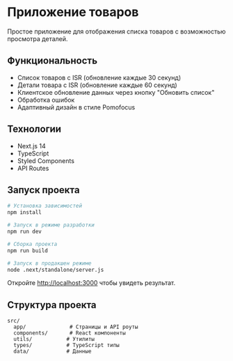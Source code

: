 # Приложение товаров

Простое приложение для отображения списка товаров с возможностью просмотра деталей.

## Функциональность

- Список товаров с ISR (обновление каждые 30 секунд)
- Детали товара с ISR (обновление каждые 60 секунд)
- Клиентское обновление данных через кнопку "Обновить список"
- Обработка ошибок
- Адаптивный дизайн в стиле Pomofocus

## Технологии

- Next.js 14
- TypeScript
- Styled Components
- API Routes

## Запуск проекта

```bash
# Установка зависимостей
npm install

# Запуск в режиме разработки
npm run dev

# Сборка проекта
npm run build

# Запуск в продакшен режиме
node .next/standalone/server.js
```

Откройте [http://localhost:3000](http://localhost:3000) чтобы увидеть результат.

## Структура проекта

```
src/
  app/              # Страницы и API роуты
  components/       # React компоненты
  utils/           # Утилиты
  types/           # TypeScript типы
  data/            # Данные
```

